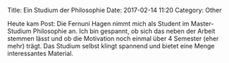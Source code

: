 Title: Ein Studium der Philosophie
Date: 2017-02-14 11:20
Category: Other

Heute kam Post: Die Fernuni Hagen nimmt mich als Student im Master-Studium Philosophie an. Ich bin gespannt, ob sich das neben der Arbeit stemmen lässt und ob die Motivation noch einmal über 4 Semester (eher mehr) trägt. Das Studium selbst klingt spannend und bietet eine Menge interessantes Material.